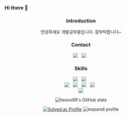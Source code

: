 ### Hi there 👋

<!--
**hesoo98/hesoo98** is a ✨ _special_ ✨ repository because its `README.md` (this file) appears on your GitHub profile.

Here are some ideas to get you started:

- 🔭 I’m currently working on ...
- 🌱 I’m currently learning ...
- 👯 I’m looking to collaborate on ...
- 🤔 I’m looking for help with ...
- 💬 Ask me about ...
- 📫 How to reach me: ...
- 😄 Pronouns: ...
- ⚡ Fun fact: ...
<img src="http://mazandi.herokuapp.com/api?handle={hesoo98}&theme=warm"/>
-->

<h3 align="center"><b>Introduction</b></h3>
<p align="center">
안녕하세요 개발공부중입니다. 잘부탁합니다~
</p>


<h3 align="center"><b>Contact</b></h3>
<p align="center">
<a href="mailto:hesoo98@naver.com"><img src="https://img.shields.io/badge/Naver-03C75A?style=flat-square&logo=Naver&logoColor=white"/></a> &nbsp
<a href="https://open.kakao.com/me/podo34"><img src="https://img.shields.io/badge/KakaoTalk-FFCD00?style=flat-square&logo=KakaoTalk&logoColor=white"/></a> &nbsp
</p>

<h3 align="center"><b>Skills</b></h3>
<p align="center">
  <img src="https://img.shields.io/badge/Java-007396?style=flat-square&logo=Java&logoColor=white"/> &nbsp
  <img src="https://img.shields.io/badge/Python-3776AB?style=flat-square&logo=Python&logoColor=white"/> &nbsp <br>
  <img src="https://img.shields.io/badge/HTML5-E34F26?style=flat-square&logo=HTML5&logoColor=white"/> &nbsp
  <img src="https://img.shields.io/badge/CSS3-1572B6?style=flat-square&logo=CSS3&logoColor=white"/> &nbsp
  <img src="https://img.shields.io/badge/JavaScript-F7DF1E?style=flat-square&logo=JavaScript&logoColor=black"/> &nbsp
  <img src="https://img.shields.io/badge/jQuery-0769AD?style=flat&logo=jQuery&logoColor=white" /> &nbsp<br>
  <img src="https://img.shields.io/badge/MySQL-4479A1?style=flat&logo=MySQL&logoColor=white" />  
</p>

<div align="center">

![hesoo98's GitHub stats](https://github-readme-stats.vercel.app/api?username=hesoo98&theme=default&show_icons=true)<br>
  
[![Solved.ac Profile](http://mazassumnida.wtf/api/v2/generate_badge?boj=hesoo98)](https://solved.ac/profile/hesoo98)
![mazandi profile](http://mazandi.herokuapp.com/api?handle=hesoo98&theme=warm)

  
  

</div>
